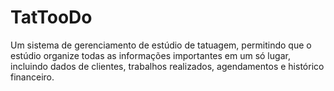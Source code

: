 # TatTooDo
Um sistema de gerenciamento de estúdio de tatuagem, permitindo que o estúdio organize todas as informações importantes em um só lugar, incluindo dados de clientes, trabalhos realizados, agendamentos e histórico financeiro.
